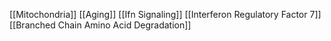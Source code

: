 [[Mitochondria]]
[[Aging]]
[[Ifn Signaling]]
[[Interferon Regulatory Factor 7]]
[[Branched Chain Amino Acid Degradation]]
